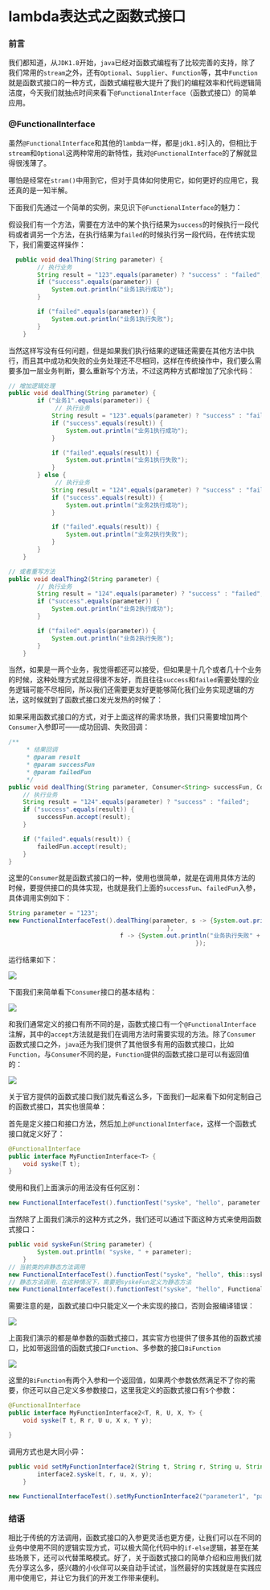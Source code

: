 # lambda表达式之函数式接口

### 前言

我们都知道，从`JDK1.8`开始，`java`已经对函数式编程有了比较完善的支持，除了我们常用的`stream`之外，还有`Optional`、`Supplier`、`Function`等，其中`Function`就是函数式接口的一种方式，函数式编程极大提升了我们的编程效率和代码逻辑简洁度，今天我们就抽点时间来看下`@FunctionalInterface`（函数式接口）的简单应用。



### @FunctionalInterface

虽然`@FunctionalInterface`和其他的`lambda`一样，都是`jdk1.8`引入的，但相比于`stream`和`Optional`这两种常用的新特性，我对`@FunctionalInterface`的了解就显得很浅薄了。

哪怕是经常在`stram()`中用到它，但对于具体如何使用它，如何更好的应用它，我还真的是一知半解。

下面我们先通过一个简单的实例，来见识下`@FunctionalInterface`的魅力：

假设我们有一个方法，需要在方法中的某个执行结果为`success`的时候执行一段代码或者调另一个方法，在执行结果为`failed`的时候执行另一段代码，在传统实现下，我们需要这样操作：

```java
  public void dealThing(String parameter) {
        // 执行业务
        String result = "123".equals(parameter) ? "success" : "failed";
        if ("success".equals(parameter)) {
            System.out.println("业务1执行成功");
        }

        if ("failed".equals(parameter)) {
            System.out.println("业务1执行失败");
        }
    }
```

当然这样写没有任何问题，但是如果我们执行结果的逻辑还需要在其他方法中执行，而且其中成功和失败的业务处理还不尽相同，这样在传统操作中，我们要么需要多加一层业务判断，要么重新写个方法，不过这两种方式都增加了冗余代码：

```java
// 增加逻辑处理
public void dealThing(String parameter) {
        if ("业务1".equals(parameter)) {
             // 执行业务
            String result = "123".equals(parameter) ? "success" : "failed";
            if ("success".equals(result)) {
                System.out.println("业务1执行成功");
            }

            if ("failed".equals(result)) {
                System.out.println("业务1执行失败");
            }
        } else {
             // 执行业务
            String result = "124".equals(parameter) ? "success" : "failed";
            if ("success".equals(result)) {
                System.out.println("业务2执行成功");
            }

            if ("failed".equals(result)) {
                System.out.println("业务2执行失败");
            }
        }       
    }

// 或者重写方法
public void dealThing2(String parameter) {
        // 执行业务
        String result = "124".equals(parameter) ? "success" : "failed";
        if ("success".equals(parameter)) {
            System.out.println("业务2执行成功");
        }

        if ("failed".equals(parameter)) {
            System.out.println("业务2执行失败");
        }
    }
```

当然，如果是一两个业务，我觉得都还可以接受，但如果是十几个或者几十个业务的时候，这种处理方式就显得很不友好，而且往往`success`和`failed`需要处理的业务逻辑可能不尽相同，所以我们还需要更友好更能够简化我们业务实现逻辑的方法，这时候就到了函数式接口发光发热的时候了：

如果采用函数式接口的方式，对于上面这样的需求场景，我们只需要增加两个`Consumer`入参即可——成功回调、失败回调：

```java
/**
     * 结果回调
     * @param result
     * @param successFun
     * @param failedFun
     */
public void dealThing(String parameter, Consumer<String> successFun, Consumer<String> failedFun) {
    // 执行业务
    String result = "124".equals(parameter) ? "success" : "failed";
    if ("success".equals(result)) {
        successFun.accept(result);
    }

    if ("failed".equals(result)) {
        failedFun.accept(result);
    }
}
```

这里的`Consumer`就是函数式接口的一种，使用也很简单，就是在调用具体方法的时候，要提供接口的具体实现，也就是我们上面的`successFun`、`failedFun`入参，具体调用实例如下：

```java
String parameter = "123";
new FunctionalInterfaceTest().dealThing(parameter, s -> {System.out.println("业务执行成功" + s);
                                            }, 
                               f -> {System.out.println("业务执行失败" + f);
                                                    });
```

运行结果如下：

![](https://gitee.com/sysker/picBed/raw/master/blog/20220225082723.png)

下面我们来简单看下`Consumer`接口的基本结构：

![](https://gitee.com/sysker/picBed/raw/master/blog/20220225083029.png)

和我们通常定义的接口有所不同的是，函数式接口有一个`@FunctionalInterface`注解，其中的`accept`方法就是我们在调用方法时需要实现的方法。除了`Consumer`函数式接口之外，`java`还为我们提供了其他很多有用的函数式接口，比如`Function`，与`Consumer`不同的是，`Function`提供的函数式接口是可以有返回值的：

![](https://gitee.com/sysker/picBed/raw/master/blog/20220225084212.png)

关于官方提供的函数式接口我们就先看这么多，下面我们一起来看下如何定制自己的函数式接口，其实也很简单：

首先是定义接口和接口方法，然后加上`@FunctionalInterface`，这样一个函数式接口就定义好了：

```java
@FunctionalInterface
public interface MyFunctionInterface<T> {
    void syske(T t);
}
```

使用和我们上面演示的用法没有任何区别：

```java
new FunctionalInterfaceTest().functionTest("syske", "hello", parameter -> System.out.println( "syske, " + parameter));
```

当然除了上面我们演示的这种方式之外，我们还可以通过下面这种方式来使用函数式接口：

```java
public void syskeFun(String parameter) {
        System.out.println( "syske, " + parameter);
    }
// 当前类的非静态方法调用
new FunctionalInterfaceTest().functionTest("syske", "hello", this::syskeFun);
// 静态方法调用，在这种情况下，需要把syskeFun定义为静态方法
new FunctionalInterfaceTest().functionTest("syske", "hello", FunctionalInterfaceTest::syskeFun);
```

需要注意的是，函数式接口中只能定义一个未实现的接口，否则会报编译错误：

![](https://gitee.com/sysker/picBed/raw/master/blog/20220225084944.png)



上面我们演示的都是单参数的函数式接口，其实官方也提供了很多其他的函数式接口，比如带返回值的函数式接口`Function`、多参数的接口`BiFunction`

![](https://gitee.com/sysker/picBed/raw/master/blog/20220228084711.png)

这里的`BiFunction`有两个入参和一个返回值，如果两个参数依然满足不了你的需要，你还可以自己定义多参数接口，这里我定义的函数式接口有`5`个参数：

```java
@FunctionalInterface
public interface MyFunctionInterface2<T, R, U, X, Y> {
    void syske(T t, R r, U u, X x, Y y);

}
```

调用方式也是大同小异：

```java
public void setMyFunctionInterface2(String t, String r, String u, String x, String y, MyFunctionInterface2<String, String, String, String, String> interface2) {
        interface2.syske(t, r, u, x, y);
    }
    
new FunctionalInterfaceTest().setMyFunctionInterface2("parameter1", "parameter2", "parameter3", "parameter4", "parameter5", (t, r, u, x, y) -> System.out.printf("%s.%s.%s.%s.%s", t, r, u, x,y));
```



### 结语

相比于传统的方法调用，函数式接口的入参更灵活也更方便，让我们可以在不同的业务中使用不同的逻辑实现方式，可以极大简化代码中的`if-else`逻辑，甚至在某些场景下，还可以代替策略模式。好了，关于函数式接口的简单介绍和应用我们就先分享这么多，感兴趣的小伙伴可以亲自动手试试，当然最好的实践就是在实践应用中使用它，并让它为我们的开发工作带来便利。